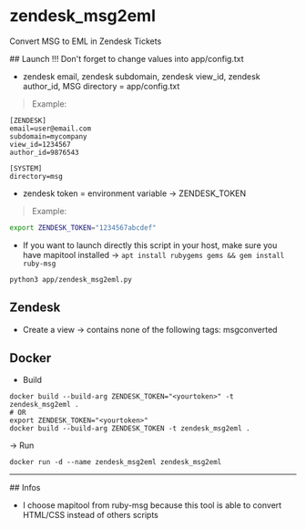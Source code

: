 # zendesk_msg2eml
Convert MSG to EML in Zendesk Tickets

## Launch
!!! Don't forget to change values into app/config.txt

- zendesk email, zendesk subdomain, zendesk view_id, zendesk author_id, MSG directory = app/config.txt
> Example:
```
[ZENDESK]
email=user@email.com
subdomain=mycompany
view_id=1234567
author_id=9876543

[SYSTEM]
directory=msg
```
- zendesk token = environment variable -> ZENDESK_TOKEN
> Example:
```bash
export ZENDESK_TOKEN="1234567abcdef"
```

- If you want to launch directly this script in your host, make sure you have mapitool installed -> `apt install rubygems gems && gem install ruby-msg`
```
python3 app/zendesk_msg2eml.py
```

## Zendesk
- Create a view -> contains none of the following tags: msgconverted

## Docker

- Build
```
docker build --build-arg ZENDESK_TOKEN="<yourtoken>" -t zendesk_msg2eml .
# OR
export ZENDESK_TOKEN="<yourtoken>"
docker build --build-arg ZENDESK_TOKEN -t zendesk_msg2eml .
```

-> Run
```
docker run -d --name zendesk_msg2eml zendesk_msg2eml
```
____
## Infos
- I choose mapitool from ruby-msg because this tool is able to convert HTML/CSS instead of others scripts
